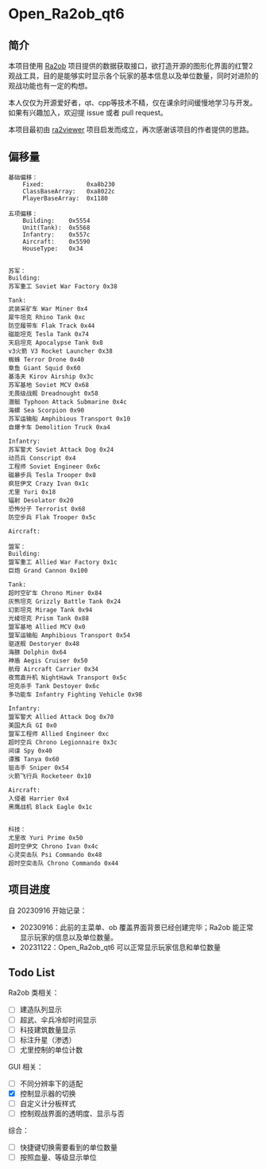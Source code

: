 # Open_Ra2ob_qt6

## 简介

本项目使用 [Ra2ob](https://github.com/wudi-7mi/ra2ob) 项目提供的数据获取接口，欲打造开源的图形化界面的红警2观战工具，目的是能够实时显示各个玩家的基本信息以及单位数量，同时对进阶的观战功能也有一定的构想。

本人仅仅为开源爱好者，qt、cpp等技术不精，仅在课余时间缓慢地学习与开发。如果有兴趣加入，欢迎提 issue 或者 pull request。

本项目最初由 [ra2viewer](https://github.com/chenguokai/ra2viewer) 项目启发而成立，再次感谢该项目的作者提供的思路。

## 偏移量

```
基础偏移：
	Fixed:            0xa8b230
	ClassBaseArray:   0xa8022c
	PlayerBaseArray:  0x1180

五项偏移：
	Building:    0x5554
	Unit(Tank):  0x5568
	Infantry:    0x557c
	Aircraft:    0x5590
	HouseType:   0x34


苏军：
Building:
苏军重工 Soviet War Factory 0x38

Tank:
武装采矿车 War Miner 0x4
犀牛坦克 Rhino Tank 0xc
防空履带车 Flak Track 0x44
磁能坦克 Tesla Tank 0x74
天启坦克 Apocalypse Tank 0x8
v3火箭 V3 Rocket Launcher 0x38
蜘蛛 Terror Drone 0x40
章鱼 Giant Squid 0x60
基洛夫 Kirov Airship 0x3c
苏军基地 Soviet MCV 0x68
无畏级战舰 Dreadnought 0x58
潜艇 Typhoon Attack Submarine 0x4c
海螺 Sea Scorpion 0x90
苏军运输船 Amphibious Transport 0x10
自爆卡车 Demolition Truck 0xa4

Infantry:
苏军警犬 Soviet Attack Dog 0x24
动员兵 Conscript 0x4
工程师 Soviet Engineer 0x6c
磁暴步兵 Tesla Trooper 0x8
疯狂伊文 Crazy Ivan 0x1c
尤里 Yuri 0x18
辐射 Desolator 0x20
恐怖分子 Terrorist 0x68
防空步兵 Flak Trooper 0x5c

Aircraft:

盟军：
Building:
盟军重工 Allied War Factory 0x1c
巨炮 Grand Cannon 0x100

Tank:
超时空矿车 Chrono Miner 0x84
灰熊坦克 Grizzly Battle Tank 0x24
幻影坦克 Mirage Tank 0x94
光棱坦克 Prism Tank 0x88
盟军基地 Allied MCV 0x0
盟军运输船 Amphibious Transport 0x54
驱逐舰 Destoryer 0x48
海豚 Dolphin 0x64
神盾 Aegis Cruiser 0x50
航母 Aircraft Carrier 0x34
夜莺直升机 NightHawk Transport 0x5c
坦克杀手 Tank Destoyer 0x6c
多功能车 Infantry Fighting Vehicle 0x98

Infantry:
盟军警犬 Allied Attack Dog 0x70
美国大兵 GI 0x0
盟军工程师 Allied Engineer 0xc
超时空兵 Chrono Legionnaire 0x3c
间谍 Spy 0x40
谭雅 Tanya 0x60
狙击手 Sniper 0x54
火箭飞行兵 Rocketeer 0x10

Aircraft:
入侵者 Harrier 0x4
黑鹰战机 Black Eagle 0x1c


科技：
尤里改 Yuri Prime 0x50
超时空伊文 Chrono Ivan 0x4c
心灵突击队 Psi Commando 0x48
超时空突击队 Chrono Commando 0x44
```

## 项目进度

自 20230916 开始记录：

- 20230916：此前的主菜单、ob 覆盖界面背景已经创建完毕；Ra2ob 能正常显示玩家的信息以及单位数量。
- 20231122：Open_Ra2ob_qt6 可以正常显示玩家信息和单位数量

## Todo List

Ra2ob 类相关：

- [ ] 建造队列显示 
- [ ] 超武、伞兵冷却时间显示
- [ ] 科技建筑数量显示
- [ ] 标注升星（渗透）
- [ ] 尤里控制的单位计数

GUI 相关：

- [ ] 不同分辨率下的适配
- [x] 控制显示器的切换
- [ ] 自定义计分板样式
- [ ] 控制观战界面的透明度、显示与否

综合：

- [ ] 快捷键切换需要看到的单位数量
- [ ] 按照血量、等级显示单位
